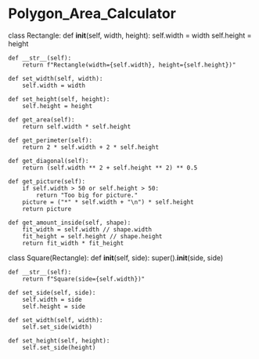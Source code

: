 # Polygon_Area_Calculator

class Rectangle:
    def __init__(self, width, height):
        self.width = width
        self.height = height

    def __str__(self):
        return f"Rectangle(width={self.width}, height={self.height})"

    def set_width(self, width):
        self.width = width

    def set_height(self, height):
        self.height = height

    def get_area(self):
        return self.width * self.height

    def get_perimeter(self):
        return 2 * self.width + 2 * self.height

    def get_diagonal(self):
        return (self.width ** 2 + self.height ** 2) ** 0.5

    def get_picture(self):
        if self.width > 50 or self.height > 50:
            return "Too big for picture."
        picture = ("*" * self.width + "\n") * self.height
        return picture

    def get_amount_inside(self, shape):
        fit_width = self.width // shape.width
        fit_height = self.height // shape.height
        return fit_width * fit_height


class Square(Rectangle):
    def __init__(self, side):
        super().__init__(side, side)

    def __str__(self):
        return f"Square(side={self.width})"

    def set_side(self, side):
        self.width = side
        self.height = side

    def set_width(self, width):
        self.set_side(width)

    def set_height(self, height):
        self.set_side(height)
